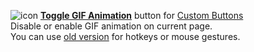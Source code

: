 ![icon](https://raw.github.com/Infocatcher/Custom_Buttons/master/Toggle_GIF_Animation/icon.png)&nbsp;<a href="https://infocatcher.github.io/Custom_Buttons/install/toggleGifAnimation.html"><strong>Toggle GIF Animation</strong></a> button for [Custom Buttons](https://addons.mozilla.org/addon/custom-buttons/)
<br>Disable or enable GIF animation on current page.
<br>You can use <a href="https://github.com/Infocatcher/Custom_Buttons/blob/66f0f21b0f04825f886e8056a4fd607eda162df7/Toggle_GIF_Animation/toggleGifAnimation.js">old version</a> for hotkeys or mouse gestures.